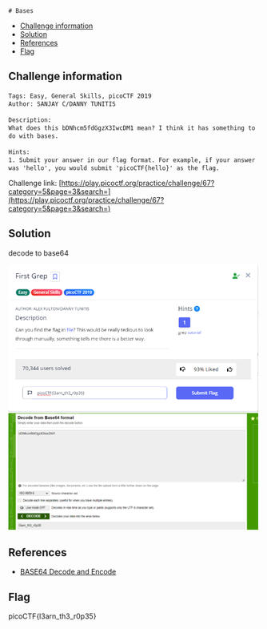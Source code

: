     # Bases

- [Challenge information](#challenge-information)
- [Solution](#solution)
- [References](#references)
- [Flag](#flag)

## Challenge information
```
Tags: Easy, General Skills, picoCTF 2019
Author: SANJAY C/DANNY TUNITIS

Description:
What does this bDNhcm5fdGgzX3IwcDM1 mean? I think it has something to do with bases.

Hints:
1. Submit your answer in our flag format. For example, if your answer was 'hello', you would submit 'picoCTF{hello}' as the flag.
```

Challenge link: [https://play.picoctf.org/practice/challenge/67?category=5&page=3&search=](https://play.picoctf.org/practice/challenge/67?category=5&page=3&search=)

## Solution

decode to base64

<img src="bases1.png" width="500" />

<img src="bases2.png" width="500" />

## References

- [BASE64 Decode and Encode](https://www.base64decode.org/)

## Flag

picoCTF{l3arn_th3_r0p35}